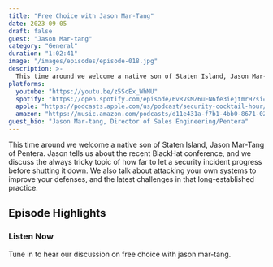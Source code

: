 ```yaml
---
title: "Free Choice with Jason Mar-Tang"
date: 2023-09-05
draft: false
guest: "Jason Mar-tang"
category: "General"
duration: "1:02:41"
image: "/images/episodes/episode-018.jpg"
description: >-
  This time around we welcome a native son of Staten Island, Jason Mar-Tang of Pentera. Jason tells us about the recent BlackHat conference, and we discuss the always tricky topic of how far to let a security incident progress before shutting it down. We also talk about attacking your own systems to improve your defenses, and the latest challenges in that long-established practice.
platforms:
  youtube: "https://youtu.be/z5ScEx_WhMU"
  spotify: "https://open.spotify.com/episode/6vRVsMZ6uFN6fe3iejtmrH?si=020ad646f6ee49ff"
  apple: "https://podcasts.apple.com/us/podcast/security-cocktail-hour/id1679376200?i=1000626814805"
  amazon: "https://music.amazon.com/podcasts/d11e431a-f7b1-4bb0-8671-024afce9ade6/security-cocktail-hour"
guest_bio: "Jason Mar-tang, Director of Sales Engineering/Pentera"
---
```


This time around we welcome a native son of Staten Island, Jason Mar-Tang of Pentera. Jason tells us about the recent BlackHat conference, and we discuss the always tricky topic of how far to let a security incident progress before shutting it down. We also talk about attacking your own systems to improve your defenses, and the latest challenges in that long-established practice.

## Episode Highlights

### Listen Now

Tune in to hear our discussion on free choice with jason mar-tang.